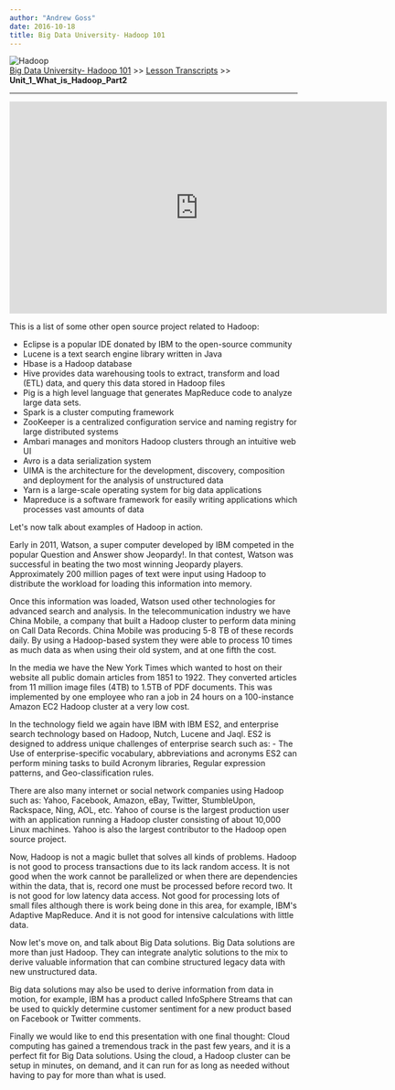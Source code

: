 ```yaml
---
author: "Andrew Goss"
date: 2016-10-18
title: Big Data University- Hadoop 101
---
```

![Hadoop](/img/post/hadoop.png "Hadoop")<br>
<a href="/2016/big-data-university--hadoop-101/">Big Data University- Hadoop 101</a> >> <a href="/page/big_data_university_hadoop_101/lesson_transcripts">Lesson Transcripts</a> >> <b>Unit_1_What_is_Hadoop_Part2</b>
<hr>

<iframe width="660" height="371" src="https://www.youtube.com/embed/PS5QSGAoLNw" frameborder="0" allowfullscreen></iframe>

This is a list of some other open source project related to Hadoop:

- Eclipse is a popular IDE donated by IBM to the open-source community
- Lucene is a text search engine library written in Java
- Hbase is a Hadoop database 
- Hive provides data warehousing tools to extract, transform and load (ETL) data, and query this data stored in Hadoop files
- Pig is a high level language that generates MapReduce code to analyze large data sets.
- Spark is a cluster computing framework 
- ZooKeeper is a centralized configuration service and naming registry for large distributed systems
- Ambari manages and monitors Hadoop clusters through an intuitive web UI
- Avro is a data serialization system 
- UIMA is the architecture for the development, discovery, composition and deployment for the analysis of unstructured data
- Yarn is a large-scale operating system for big data applications
- Mapreduce is a software framework for easily writing applications which processes vast amounts of data

Let's now talk about examples of Hadoop in action.

Early in 2011, Watson, a super computer developed by IBM competed in the popular Question and Answer show Jeopardy!. In that contest, Watson was successful in beating the two most winning Jeopardy players. Approximately 200 million pages of text were input using Hadoop to distribute the workload for loading this information into memory.

Once this information was loaded, Watson used other technologies for advanced search and analysis. In the telecommunication industry we have China Mobile, a company that built a Hadoop cluster to perform data mining on Call Data Records. China Mobile was producing 5-8 TB of these records daily. By using a Hadoop-based system they were able to process 10 times as much data as when using their old system, and at one fifth the cost.

In the media we have the New York Times which wanted to host on their website all public domain articles from 1851 to 1922. They converted articles from 11 million image files (4TB) to 1.5TB of PDF documents. This was implemented by one employee who ran a job in 24 hours on a 100-instance Amazon EC2 Hadoop cluster at a very low cost.

In the technology field we again have IBM with IBM ES2, and enterprise search technology based on Hadoop, Nutch, Lucene and Jaql. ES2 is designed to address unique challenges of enterprise search such as: - The Use of enterprise-specific vocabulary, abbreviations and acronyms ES2 can perform mining tasks to build Acronym libraries, Regular expression patterns, and Geo-classification rules.

There are also many internet or social network companies using Hadoop such as: Yahoo, Facebook, Amazon, eBay, Twitter, StumbleUpon, Rackspace, Ning, AOL, etc. Yahoo of course is the largest production user with an application running a Hadoop cluster consisting of about 10,000 Linux machines. Yahoo is also the largest contributor to the Hadoop open source project.

Now, Hadoop is not a magic bullet that solves all kinds of problems. Hadoop is not good to process transactions due to its lack random access. It is not good when the work cannot be parallelized or when there are dependencies within the data, that is, record one must be processed before record two. It is not good for low latency data access. Not good for processing lots of small files although there is work being done in this area, for example, IBM's Adaptive MapReduce. And it is not good for intensive calculations with little data.

Now let's move on, and talk about Big Data solutions. Big Data solutions are more than just Hadoop. They can integrate analytic solutions to the mix to derive valuable information that can combine structured legacy data with new unstructured data. 

Big data solutions may also be used to derive information from data in motion, for example, IBM has a product called InfoSphere Streams that can be used to quickly determine customer sentiment for a new product based on Facebook or Twitter comments.

Finally we would like to end this presentation with one final thought: Cloud computing has gained a tremendous track in the past few years, and it is a perfect fit for Big Data solutions. Using the cloud, a Hadoop cluster can be setup in minutes, on demand, and it can run for as long as needed without having to pay for more than what is used.